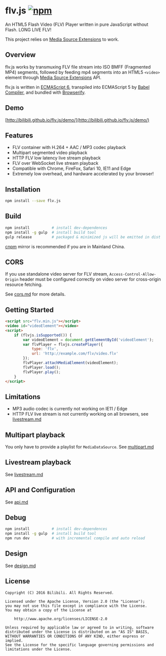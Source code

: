 
flv.js  [![npm](https://img.shields.io/npm/v/flv.js.svg?style=flat)](https://www.npmjs.com/package/flv.js)
======
An HTML5 Flash Video (FLV) Player written in pure JavaScript without Flash. LONG LIVE FLV!

This project relies on [Media Source Extensions][] to work.

## Overview
flv.js works by transmuxing FLV file stream into ISO BMFF (Fragmented MP4) segments, followed by feeding mp4 segments into an HTML5 `<video>` element through [Media Source Extensions][] API.

flv.js is written in [ECMAScript 6][], transpiled into ECMAScript 5 by [Babel Compiler][], and bundled with [Browserify][].

[Media Source Extensions]: https://w3c.github.io/media-source/
[hls.js]: https://github.com/dailymotion/hls.js
[ECMAScript 6]: https://github.com/lukehoban/es6features
[Babel Compiler]: https://babeljs.io/
[Browserify]: http://browserify.org/

## Demo
[http://bilibili.github.io/flv.js/demo/](http://bilibili.github.io/flv.js/demo/)

## Features
- FLV container with H.264 + AAC / MP3 codec playback
- Multipart segmented video playback
- HTTP FLV low latency live stream playback
- FLV over WebSocket live stream playback
- Compatible with Chrome, FireFox, Safari 10, IE11 and Edge
- Extremely low overhead, and hardware accelerated by your browser!

## Installation
```bash
npm install --save flv.js
```

## Build
```bash
npm install          # install dev-dependences
npm install -g gulp  # install build tool
gulp release         # packaged & minimized js will be emitted in dist folder
```

[cnpm](https://github.com/cnpm/cnpm) mirror is recommended if you are in Mainland China.

## CORS
If you use standalone video server for FLV stream, `Access-Control-Allow-Origin` header must be configured correctly on video server for cross-origin resource fetching.

See [cors.md](docs/cors.md) for more details.

## Getting Started
```html
<script src="flv.min.js"></script>
<video id="videoElement"></video>
<script>
    if (flvjs.isSupported()) {
        var videoElement = document.getElementById('videoElement');
        var flvPlayer = flvjs.createPlayer({
            type: 'flv',
            url: 'http://example.com/flv/video.flv'
        });
        flvPlayer.attachMediaElement(videoElement);
        flvPlayer.load();
        flvPlayer.play();
    }
</script>
```

## Limitations
- MP3 audio codec is currently not working on IE11 / Edge
- HTTP FLV live stream is not currently working on all browsers, see [livestream.md](docs/livestream.md)

## Multipart playback
You only have to provide a playlist for `MediaDataSource`. See [multipart.md](docs/multipart.md)

## Livestream playback
See [livestream.md](docs/livestream.md)

## API and Configuration
See [api.md](docs/api.md)

## Debug
```bash
npm install          # install dev-dependences
npm install -g gulp  # install build tool
npm run dev          # with incremental compile and auto reload
```

## Design
See [design.md](docs/design.md)

## License
```
Copyright (C) 2016 Bilibili. All Rights Reserved.

Licensed under the Apache License, Version 2.0 (the "License");
you may not use this file except in compliance with the License.
You may obtain a copy of the License at

    http://www.apache.org/licenses/LICENSE-2.0

Unless required by applicable law or agreed to in writing, software
distributed under the License is distributed on an "AS IS" BASIS,
WITHOUT WARRANTIES OR CONDITIONS OF ANY KIND, either express or implied.
See the License for the specific language governing permissions and
limitations under the License.
```

